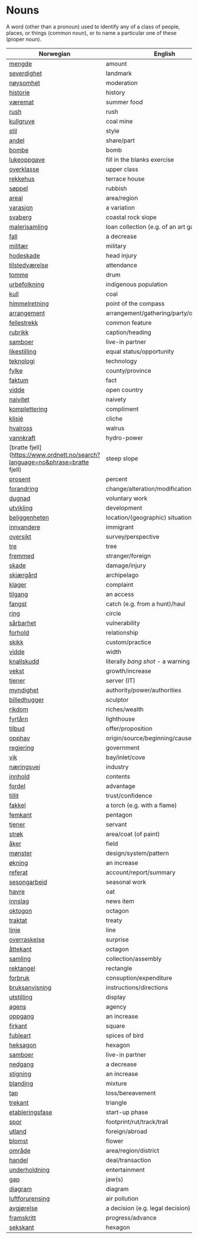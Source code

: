 # Nouns

A word (other than a pronoun) used to identify any of a class of people, places, or things (common noun), or to name a particular one of these (proper noun).

| Norwegian | English | Gender |
| --- | --- | --- |
| [mengde](https://www.ordnett.no/search?language=no&phrase=mengde) | amount | m |
| [severdighet](https://www.ordnett.no/search?language=no&phrase=severdighet) | landmark | m |
| [nøysomhet](https://www.ordnett.no/search?language=no&phrase=nøysomhet) | moderation | m |
| [historie](https://www.ordnett.no/search?language=no&phrase=historie) | history | m/f |
| [væremat](https://www.ordnett.no/search?language=no&phrase=væremat) | summer food | m |
| [rush](https://www.ordnett.no/search?language=no&phrase=rush) | rush | i |
| [kullgruve](https://www.ordnett.no/search?language=no&phrase=kullgruve) | coal mine | m |
| [stil](https://www.ordnett.no/search?language=no&phrase=stil) | style | m |
| [andel](https://www.ordnett.no/search?language=no&phrase=andel) | share/part | m |
| [bombe](https://www.ordnett.no/search?language=no&phrase=bombe) | bomb | m |
| [lukeoppgave](https://www.ordnett.no/search?language=no&phrase=lukeoppgave) | fill in the blanks exercise | m |
| [overklasse](https://www.ordnett.no/search?language=no&phrase=overklasse) | upper class | m |
| [rekkehus](https://www.ordnett.no/search?language=no&phrase=rekkehus) | terrace house | i |
| [søppel](https://www.ordnett.no/search?language=no&phrase=søppel) | rubbish | i |
| [areal](https://www.ordnett.no/search?language=no&phrase=areal) | area/region | i |
| [varasjon](https://www.ordnett.no/search?language=no&phrase=varasjon) | a variation | m |
| [svaberg](https://www.ordnett.no/search?language=no&phrase=svaberg) | coastal rock slope | i |
| [malerisamling](https://www.ordnett.no/search?language=no&phrase=malerisamling) | loan collection (e.g. of an art gallery) | m |
| [fall](https://www.ordnett.no/search?language=no&phrase=fall) | a decrease | i |
| [militær](https://www.ordnett.no/search?language=no&phrase=militær) | military | m |
| [hodeskade](https://www.ordnett.no/search?language=no&phrase=hodeskade) | head injury | m |
| [tilstedværelse](https://www.ordnett.no/search?language=no&phrase=tilstedværelse) | attendance | i |
| [tomme](https://www.ordnett.no/search?language=no&phrase=tomme) | drum | m |
| [urbefolkning](https://www.ordnett.no/search?language=no&phrase=urbefolkning) | indigenous population | m |
| [kull](https://www.ordnett.no/search?language=no&phrase=kull) | coal | i |
| [himmelretning](https://www.ordnett.no/search?language=no&phrase=himmelretning) | point of the compass | m |
| [arrangement](https://www.ordnett.no/search?language=no&phrase=arrangement) | arrangement/gathering/party/organisation | i |
| [fellestrekk](https://www.ordnett.no/search?language=no&phrase=fellestrekk) | common feature | i |
| [rubrikk](https://www.ordnett.no/search?language=no&phrase=rubrikk) | caption/heading | m |
| [samboer](https://www.ordnett.no/search?language=no&phrase=samboer) | live-in partner | m |
| [likestilling](https://www.ordnett.no/search?language=no&phrase=likestilling) | equal status/opportunity | m |
| [teknologi](https://www.ordnett.no/search?language=no&phrase=teknologi) | technology | m |
| [fylke](https://www.ordnett.no/search?language=no&phrase=fylke) | county/province | i |
| [faktum](https://www.ordnett.no/search?language=no&phrase=faktum) | fact | i |
| [vidde](https://www.ordnett.no/search?language=no&phrase=vidde) | open country | m |
| [naivitet](https://www.ordnett.no/search?language=no&phrase=naivitet) | naivety | m |
| [komplettering](https://www.ordnett.no/search?language=no&phrase=komplettering) | compliment | m |
| [klisjé](https://www.ordnett.no/search?language=no&phrase=klisjé) | cliche | m |
| [hvalross](https://www.ordnett.no/search?language=no&phrase=hvalross) | walrus | m |
| [vannkraft](https://www.ordnett.no/search?language=no&phrase=vannkraft) | hydro-power | m |
| [bratte fjell](https://www.ordnett.no/search?language=no&phrase=bratte fjell) | steep slope | m |
| [prosent](https://www.ordnett.no/search?language=no&phrase=prosent) | percent | m |
| [forandring](https://www.ordnett.no/search?language=no&phrase=forandring) | change/alteration/modification | m |
| [dugnad](https://www.ordnett.no/search?language=no&phrase=dugnad) | voluntary work | m |
| [utvikling](https://www.ordnett.no/search?language=no&phrase=utvikling) | development | m |
| [beliggenheten](https://www.ordnett.no/search?language=no&phrase=beliggenheten) | location/(geographic) situation | m/f |
| [innvandere](https://www.ordnett.no/search?language=no&phrase=innvandere) | immigrant | m |
| [oversikt](https://www.ordnett.no/search?language=no&phrase=oversikt) | survey/perspective | m |
| [tre](https://www.ordnett.no/search?language=no&phrase=tre) | tree | i |
| [fremmed](https://www.ordnett.no/search?language=no&phrase=fremmed) | stranger/foreign | m |
| [skade](https://www.ordnett.no/search?language=no&phrase=skade) | damage/injury | m |
| [skjærgård](https://www.ordnett.no/search?language=no&phrase=skjærgård) | archipelago | m |
| [klager](https://www.ordnett.no/search?language=no&phrase=klager) | complaint | m |
| [tilgang](https://www.ordnett.no/search?language=no&phrase=tilgang) | an access | i |
| [fangst](https://www.ordnett.no/search?language=no&phrase=fangst) | catch (e.g. from a hunt)/haul | m |
| [ring](https://www.ordnett.no/search?language=no&phrase=ring) | circle | m |
| [sårbarhet](https://www.ordnett.no/search?language=no&phrase=sårbarhet) | vulnerability | m |
| [forhold](https://www.ordnett.no/search?language=no&phrase=forhold) | relationship | i |
| [skikk](https://www.ordnett.no/search?language=no&phrase=skikk) | custom/practice | m |
| [vidde](https://www.ordnett.no/search?language=no&phrase=vidde) | width | m/f |
| [knallskudd](https://www.ordnett.no/search?language=no&phrase=knallskudd) | literally _bang shot_ - a warning shot gun | i |
| [vekst](https://www.ordnett.no/search?language=no&phrase=vekst) | growth/increase | m |
| [tjener](https://www.ordnett.no/search?language=no&phrase=tjener) | server (IT) | m |
| [myndighet](https://www.ordnett.no/search?language=no&phrase=myndighet) | authority/power/authorities | m |
| [billedhugger](https://www.ordnett.no/search?language=no&phrase=billedhugger) | sculptor | m |
| [rikdom](https://www.ordnett.no/search?language=no&phrase=rikdom) | riches/wealth | m |
| [fyrtårn](https://www.ordnett.no/search?language=no&phrase=fyrtårn) | lighthouse | i |
| [tilbud](https://www.ordnett.no/search?language=no&phrase=tilbud) | offer/proposition | i |
| [opphav](https://www.ordnett.no/search?language=no&phrase=opphav) | origin/source/beginning/cause | i |
| [regjering](https://www.ordnett.no/search?language=no&phrase=regjering) | government | m |
| [vik](https://www.ordnett.no/search?language=no&phrase=vik) | bay/inlet/cove | m |
| [næringsvei](https://www.ordnett.no/search?language=no&phrase=næringsvei) | industry | m |
| [innhold](https://www.ordnett.no/search?language=no&phrase=innhold) | contents | i |
| [fordel](https://www.ordnett.no/search?language=no&phrase=fordel) | advantage | m |
| [tillit](https://www.ordnett.no/search?language=no&phrase=tillit) | trust/confidence | m |
| [fakkel](https://www.ordnett.no/search?language=no&phrase=fakkel) | a torch (e.g. with a flame) | m |
| [femkant](https://www.ordnett.no/search?language=no&phrase=femkant) | pentagon | m |
| [tjener](https://www.ordnett.no/search?language=no&phrase=tjener) | servant | m |
| [strøk](https://www.ordnett.no/search?language=no&phrase=strøk) | area/coat (of paint) | i |
| [åker](https://www.ordnett.no/search?language=no&phrase=åker) | field | m |
| [mønster](https://www.ordnett.no/search?language=no&phrase=mønster) | design/system/pattern | i |
| [økning](https://www.ordnett.no/search?language=no&phrase=økning) | an increase | m |
| [referat](https://www.ordnett.no/search?language=no&phrase=referat) | account/report/summary | i |
| [sesongarbeid](https://www.ordnett.no/search?language=no&phrase=sesongarbeid) | seasonal work | i |
| [havre](https://www.ordnett.no/search?language=no&phrase=havre) | oat | m |
| [innslag](https://www.ordnett.no/search?language=no&phrase=innslag) | news item | i |
| [oktogon](https://www.ordnett.no/search?language=no&phrase=oktogon) | octagon | m |
| [traktat](https://www.ordnett.no/search?language=no&phrase=traktat) | treaty | m |
| [linje](https://www.ordnett.no/search?language=no&phrase=linje) | line | m |
| [overraskelse](https://www.ordnett.no/search?language=no&phrase=overraskelse) | surprise | m |
| [åttekant](https://www.ordnett.no/search?language=no&phrase=åttekant) | octagon | m |
| [samling](https://www.ordnett.no/search?language=no&phrase=samling) | collection/assembly | m |
| [rektangel](https://www.ordnett.no/search?language=no&phrase=rektangel) | rectangle | i |
| [forbruk](https://www.ordnett.no/search?language=no&phrase=forbruk) | consuption/expenditure | i |
| [bruksanvisning](https://www.ordnett.no/search?language=no&phrase=bruksanvisning) | instructions/directions | m |
| [utstilling](https://www.ordnett.no/search?language=no&phrase=utstilling) | display | m |
| [agens](https://www.ordnett.no/search?language=no&phrase=agens) | agency | m |
| [oppgang](https://www.ordnett.no/search?language=no&phrase=oppgang) | an increase | m |
| [firkant](https://www.ordnett.no/search?language=no&phrase=firkant) | square | m |
| [fubleart](https://www.ordnett.no/search?language=no&phrase=fubleart) | spices of bird | m/f |
| [heksagon](https://www.ordnett.no/search?language=no&phrase=heksagon) | hexagon | m |
| [samboer](https://www.ordnett.no/search?language=no&phrase=samboer) | live-in partner | m |
| [nedgang](https://www.ordnett.no/search?language=no&phrase=nedgang) | a decrease | m |
| [stigning](https://www.ordnett.no/search?language=no&phrase=stigning) | an increase | m |
| [blanding](https://www.ordnett.no/search?language=no&phrase=blanding) | mixture | m |
| [tap](https://www.ordnett.no/search?language=no&phrase=tap) | loss/bereavement | i |
| [trekant](https://www.ordnett.no/search?language=no&phrase=trekant) | triangle | m |
| [etableringsfase](https://www.ordnett.no/search?language=no&phrase=etableringsfase) | start-up phase | m |
| [spor](https://www.ordnett.no/search?language=no&phrase=spor) | footprint/rut/track/trail | i |
| [utland](https://www.ordnett.no/search?language=no&phrase=utland) | foreign/abroad | m |
| [blomst](https://www.ordnett.no/search?language=no&phrase=blomst) | flower | m |
| [område](https://www.ordnett.no/search?language=no&phrase=område) | area/region/district | i |
| [handel](https://www.ordnett.no/search?language=no&phrase=handel) | deal/transaction | m |
| [underholdning](https://www.ordnett.no/search?language=no&phrase=underholdning) | entertainment | m |
| [gap](https://www.ordnett.no/search?language=no&phrase=gap) | jaw(s) | m |
| [diagram](https://www.ordnett.no/search?language=no&phrase=diagram) | diagram | i |
| [luftforurensing](https://www.ordnett.no/search?language=no&phrase=luftforurensing) | air pollution | m |
| [avgjørelse](https://www.ordnett.no/search?language=no&phrase=avgjørelse) | a decision (e.g. legal decision) | m |
| [framskritt](https://www.ordnett.no/search?language=no&phrase=framskritt) | progress/advance | i |
| [sekskant](https://www.ordnett.no/search?language=no&phrase=sekskant) | hexagon | m |

